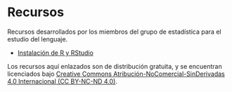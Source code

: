 # Recursos
Recursos desarrollados por los miembros del grupo de estadística para el estudio del lenguaje.

* [Instalación de R y RStudio](https://rawgit.com/gesel/recursos/master/instalacion/instalacion.html)

Los recursos aquí enlazados son de distribución gratuita, y se encuentran licenciados bajo [Creative Commons Atribución-NoComercial-SinDerivadas 4.0 Internacional (CC BY-NC-ND 4.0)](https://creativecommons.org/licenses/by-nc-nd/4.0/deed.es).
